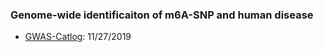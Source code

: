 ### Genome-wide identificaiton of m6A-SNP and human disease

* [GWAS-Catlog](https://www.ebi.ac.uk/gwas/docs/file-downloads): 11/27/2019

